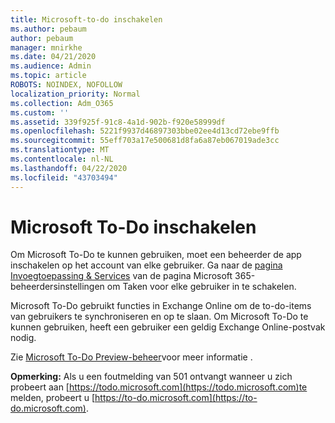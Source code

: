 ```yaml
---
title: Microsoft-to-do inschakelen
ms.author: pebaum
author: pebaum
manager: mnirkhe
ms.date: 04/21/2020
ms.audience: Admin
ms.topic: article
ROBOTS: NOINDEX, NOFOLLOW
localization_priority: Normal
ms.collection: Adm_O365
ms.custom: ''
ms.assetid: 339f925f-91c8-4a1d-902b-f920e58999df
ms.openlocfilehash: 5221f9937d46897303bbe02ee4d13cd72ebe9ffb
ms.sourcegitcommit: 55eff703a17e500681d8fa6a87eb067019ade3cc
ms.translationtype: MT
ms.contentlocale: nl-NL
ms.lasthandoff: 04/22/2020
ms.locfileid: "43703494"
---
```

# <a name="how-to-enable-microsoft-to-do"></a>Microsoft To-Do inschakelen

Om Microsoft To-Do te kunnen gebruiken, moet een beheerder de app inschakelen op het account van elke gebruiker. Ga naar de [pagina Invoegtoepassing &amp; Services](https://portal.office.com/adminportal/home#/Settings/ServicesAndAddIns) van de pagina Microsoft 365-beheerdersinstellingen om Taken voor elke gebruiker in te schakelen.
  
Microsoft To-Do gebruikt functies in Exchange Online om de to-do-items van gebruikers te synchroniseren en op te slaan. Om Microsoft To-Do te kunnen gebruiken, heeft een gebruiker een geldig Exchange Online-postvak nodig.
  
Zie [Microsoft To-Do Preview-beheer](https://support.office.com/article/490c1a8c-2333-4952-8125-841afadb9620.aspx)voor meer informatie .
  
 **Opmerking:** Als u een foutmelding van 501 ontvangt wanneer u zich probeert aan [https://todo.microsoft.com](https://todo.microsoft.com)te melden, probeert u [https://to-do.microsoft.com](https://to-do.microsoft.com).
  

